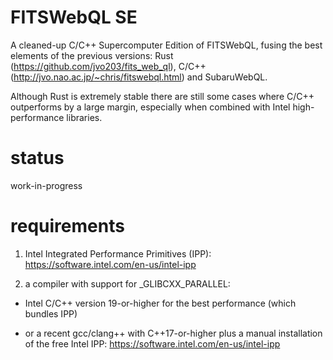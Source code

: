 # FITSWebQL SE
A cleaned-up C/C++ Supercomputer Edition of FITSWebQL, fusing the best elements of the previous versions: Rust (https://github.com/jvo203/fits_web_ql), C/C++ (http://jvo.nao.ac.jp/~chris/fitswebql.html) and SubaruWebQL.

Although Rust is extremely stable there are still some cases where C/C++ outperforms by a large margin, especially when combined with Intel high-performance libraries.

# status
work-in-progress

# requirements
1. Intel Integrated Performance Primitives (IPP): https://software.intel.com/en-us/intel-ipp

2. a compiler with support for _GLIBCXX_PARALLEL:

* Intel C/C++ version 19-or-higher for the best performance (which bundles IPP)

* or a recent gcc/clang++ with C++17-or-higher plus a manual installation of the free Intel IPP: https://software.intel.com/en-us/intel-ipp
